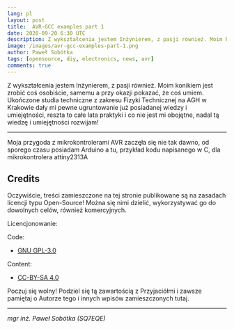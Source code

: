 ```yaml
---
lang: pl
layout: post
title:  AVR-GCC examples part 1
date: 2020-09-20 6:30 UTC 
description: Z wykształcenia jestem Inżynierem, z pasji również. Moim konikiem jest zrobić coś osobiście, samemu a przy okazji pokazać, że coś umiem ... 
image: /images/avr-gcc-examples-part-1.png
author: Paweł Sobótka
tags: [opensource, diy, electronics, news, avr]
comments: true
---
```

Z wykształcenia jestem Inżynierem, z pasji również. Moim konikiem jest zrobić coś osobiście, samemu a przy okazji pokazać, że coś umiem. Ukończone studia techniczne z zakresu Fizyki Technicznej na AGH w Krakowie dały mi pewne ugruntowanie już posiadanej wiedzy i umiejętności, reszta to całe lata praktyki i co nie jest mi obojętne, nadal tą wiedzę i umiejętności rozwijam!

- - - 

Moja przygoda z mikrokontrolerami AVR zaczęła się nie tak dawno, od sporego czasu posiadam Arduino a tu, przykład kodu napisanego w C, dla mikrokontrolera attiny2313A

<script src="https://gist.github.com/majsterklepka/82c8797dcb1251cba562f259021404a4.js"></script>


## Credits

Oczywiście, treści zamieszczone na tej stronie publikowane są na zasadach licencji typu Open-Source! Można się nimi dzielić, wykorzystywać go do dowolnych celów, również komercyjnych.

Licencjonowanie:

Code:

- [GNU GPL-3.0](https://www.gnu.org/licenses/gpl-3.0.html "license text")

Content:

- [CC-BY-SA 4.0](https://creativecommons.org/licenses/by-sa/4.0/ "license text")

Poczuj się wolny! Podziel się tą zawartością z Przyjaciółmi i zawsze pamiętaj o Autorze tego i innych wpisów zamieszczonych tutaj.

- - -

_mgr inż. Paweł Sobótka (SQ7EQE)_
